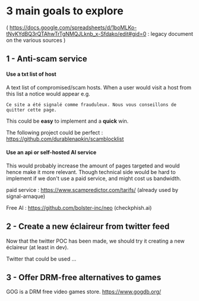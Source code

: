 # 3 main goals to explore

( https://docs.google.com/spreadsheets/d/1boMLKo-tNyKYdBQ3rQTAhwTrTgNMQJLknb_x-Sfdako/edit#gid=0 : legacy document on the various sources )

## 1 - Anti-scam service

#### Use a txt list of host

A text list of compromised/scam hosts. When a user would visit a host from this list a notice would appear 
e.g. 
```
Ce site a été signalé comme frauduleux. Nous vous conseillons de quitter cette page.
```

This could be **easy** to implement and a **quick** win.

The following project could be perfect :
https://github.com/durablenapkin/scamblocklist

#### Use an api or self-hosted AI service

This would probably increase the amount of pages targeted and would hence make it more relevant.
Though technical side would be hard to implement if we don't use a paid service, and might cost us bandwidth.

paid service : https://www.scampredictor.com/tarifs/ (already used by signal-arnaque)

Free AI : https://github.com/bolster-inc/neo (checkphish.ai)

## 2 - Create a new __éclaireur__ from twitter feed
Now that the twitter POC has been made, we should try it creating a new éclaireur (at least in dev).

Twitter that could be used ...

## 3 - Offer DRM-free alternatives to games
GOG is a DRM free video games store. https://www.gogdb.org/
